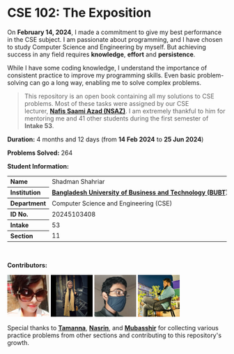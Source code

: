 # CSE 102: The Exposition

On **February 14, 2024**, I made a commitment to give my best performance in the CSE subject. I am passionate about programming, and I have chosen to study Computer Science and Engineering by myself. But achieving success in any field requires **knowledge**, **effort** and **persistence**.

While I have some coding knowledge, I understand the importance of consistent practice to improve my programming skills. Even basic problem-solving can go a long way, enabling me to solve complex problems.

> This repository is an open book containing all my solutions to CSE problems. Most of these tasks were assigned by our CSE lecturer, [**Nafis Saami Azad (NSAZ)**][1]. I am extremely thankful to him for mentoring me and 41 other students during the first semester of **Intake 53**.

**Duration:** 4 months and 12 days (from **14 Feb 2024** to **25 Jun 2024**)

**Problems Solved:** 264

**Student Information:**

<table>
	<tr>
		<th align="left">Name</th>
		<td>Shadman&nbsp;Shahriar</td>
	</tr>
	<tr>
		<th align="left">Institution</th>
		<td><a href="https://www.bubt.edu.bd/"><b>Bangladesh&nbsp;University&nbsp;of&nbsp;Business&nbsp;and&nbsp;Technology&nbsp;(BUBT)</b></a>
		</td>
	</tr>
	<tr>
		<th align="left">Department</th>
		<td>Computer&nbsp;Science&nbsp;and&nbsp;Engineering&nbsp;(CSE)</td>
	</tr>
	<tr>
		<th align="left">ID&nbsp;No.</th>
		<td>20245103408</td>
	</tr>
	<tr>
		<th align="left">Intake</th>
		<td>53</td>
	</tr>
	<tr>
		<th align="left">Section</th>
		<td>11</td>
	</tr>
</table>
</br>

**Contributors:**

<a href="https://www.facebook.com/tomaislam.tomaislam.7161"><img src="./students/406.jpg" width="96px" title="Tamanna (ID 406)" alt="Tamanna"/></a> <a href="https://github.com/NasrinAkter19"><img src="./students/407.jpg" width="96px" title="Nasrin Akter (ID 407)" alt="Nasrin"/></a> <a href="https://github.com/ShadowShahriar"><img src="./students/408.jpg" width="96px" title="Shadman Shahriar (ID 408)" alt="Shahriar"/></a> <a href="https://www.facebook.com/stone.vieana"><img src="./students/409.jpg" width="96px" title="Mubasshiruzzaman Siam (ID 409)" alt="Mubasshir"/></a>
</br>

Special thanks to [**Tamanna**][2], [**Nasrin**][3], and [**Mubasshir**][4] for collecting various practice problems from other sections and contributing to this repository's growth.

[1]: https://www.linkedin.com/in/nafissaami/
[2]: https://www.facebook.com/tomaislam.tomaislam.7161
[3]: https://github.com/NasrinAkter19
[4]: https://www.facebook.com/stone.vieana
